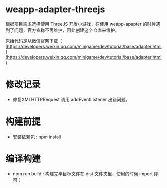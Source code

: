 # weapp-adapter-threejs

根据项目需求选择使用 ThreeJS 开发小游戏，在使用 weapp-apapter 的时候遇到了问题，官方宣称不再维护，因此创建这个仓库来维护。

原始代码是从微信官网下载 ：[https://developers.weixin.qq.com/minigame/dev/tutorial/base/adapter.html](https://developers.weixin.qq.com/minigame/dev/tutorial/base/adapter.html)

# 修改记录

- 修复XMLHTTPRequest 调用 addEventListener 出错问题。

# 构建前提

- 安装依赖包   : npm install

# 编译构建

- npm run build : 构建完毕目标文件在 dist 文件夹里，使用的时候 import 即可；